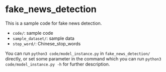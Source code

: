 # fake_news_detection
This is a sample code for fake news detection.

- `code/`: sample code
- `sample_dataset/`: sample data
- `stop_word/`: Chinese_stop_words

You can run `python3 code/model_instance.py` in `fake_news_detection/` directly, or set some parameter in the command which you can run `python3 code/model_instance.py -h` for further description.
